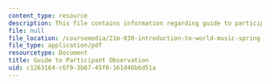 ```yaml
---
content_type: resource
description: This file contains information regarding guide to participant observation.
file: null
file_location: /coursemedia/21m-030-introduction-to-world-music-spring-2013/c1263164c6f93b6745f8161d46b6d51a_MIT21M_030S13_paper2Partob.pdf
file_type: application/pdf
resourcetype: Document
title: Guide to Participant Observation
uid: c1263164-c6f9-3b67-45f8-161d46b6d51a
---
```


